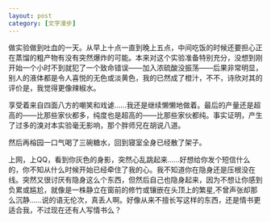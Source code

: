 ```yaml
---
layout: post
category: [文字漫步]
---
```


做实验做到吐血的一天。从早上十点一直到晚上五点，中间吃饭的时候还要担心正在蒸馏的粗产物有没有突然爆炸的可能。本来对这个实验准备特别充分，没想到刚开始一个小时不到就犯了一个致命错误——加入浓硫酸没振荡——后果非常明显，别人的液体都是令人喜悦的无色或淡黄色，我的已然成了橙汁，不不，诗欣对其的评价是，我觉得更像辣椒水。
  
享受着来自四面八方的嘲笑和戏谑……我还是继续懒懒地做着。最后的产量还是超高的——比那些家伙都多，纯度也是超高的——比那些家伙都纯。事实证明，产生了过多的溴对本实验毫无影响，那个胖师兄在胡说八道。

然后再榕园一口气喝了三碗糖水，回到寝室全身已经散了架子。 

上网，上QQ，看到你灰色的身影，突然心乱跳起来……好想给你发个短信什么的，你不知从什么时候开始已经牵住了我的心。我不知道你在隐身还是压根没在线。突然又很讨厌有隐身这么个东西，但然后自己也隐身起来，因为不想让你感到负累或尴尬，就像是一株静立在窗前的修竹或镶嵌在头顶上的繁星,不曾声张却那么沉静……说的语无伦次，真丢人啊。好像从来不擅长写这样的东西，还是情书更适合我，不过现在还有人写情书么？